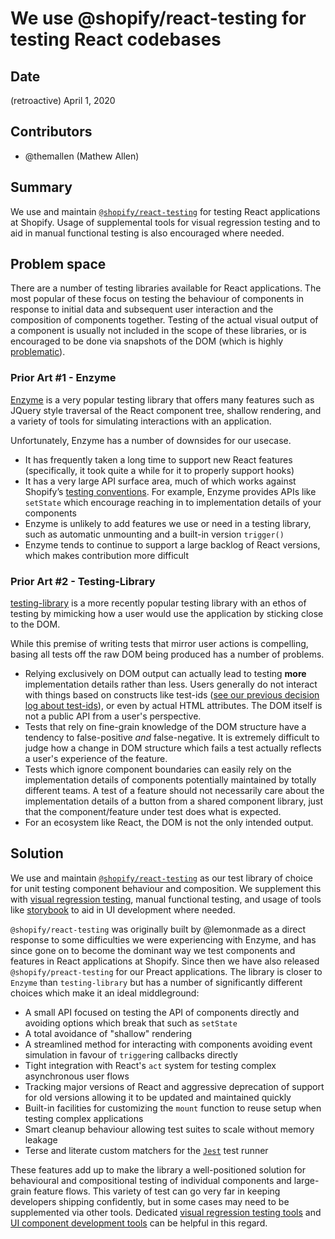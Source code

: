 # We use @shopify/react-testing for testing React codebases

## Date

(retroactive) April 1, 2020

## Contributors

- @themallen (Mathew Allen)

## Summary

We use and maintain [`@shopify/react-testing`](https://github.com/Shopify/quilt/blob/master/packages/react-testing/README.md) for testing React applications at Shopify. Usage of supplemental tools for visual regression testing and to aid in manual functional testing is also encouraged where needed.

## Problem space

There are a number of testing libraries available for React applications. The most popular of these focus on testing the behaviour of components in response to initial data and subsequent user interaction and the composition of components together. Testing of the actual visual output of a component is usually not included in the scope of these libraries, or is encouraged to be done via snapshots of the DOM (which is highly [problematic](https://github.com/Shopify/web-foundation/blob/master/handbook/Decision%20records/03%20-%20We%20do%20not%20use%20Jest%20snapshot%20tests.md)).

### Prior Art #1 - Enzyme

[Enzyme](https://enzymejs.github.io/enzyme/) is a very popular testing library that offers many features such as JQuery style traversal of the React component tree, shallow rendering, and a variety of tools for simulating interactions with an application.

Unfortunately, Enzyme has a number of downsides for our usecase.

- It has frequently taken a long time to support new React features (specifically, it took quite a while for it to properly support hooks)
- It has a very large API surface area, much of which works against Shopify’s [testing conventions](https://github.com/Shopify/web-foundation/blob/master/Best%20practices/react/Testing.md). For example, Enzyme provides APIs like `setState` which encourage reaching in to implementation details of your components
- Enzyme is unlikely to add features we use or need in a testing library, such as automatic unmounting and a built-in version `trigger()`
- Enzyme tends to continue to support a large backlog of React versions, which makes contribution more difficult

### Prior Art #2 - Testing-Library

[testing-library](https://testing-library.com/docs/react-testing-library/intro) is a more recently popular testing library with an ethos of testing by mimicking how a user would use the application by sticking close to the DOM.

While this premise of writing tests that mirror user actions is compelling, basing all tests off the raw DOM being produced has a number of problems.

- Relying exclusively on DOM output can actually lead to testing **more** implementation details rather than less. Users generally do not interact with things based on constructs like test-ids ([see our previous decision log about test-ids](https://github.com/Shopify/web-foundation/blob/master/handbook/Decision%20records/04%20-%20We%20do%20not%20use%20test%20IDs.md)), or even by actual HTML attributes. The DOM itself is not a public API from a user's perspective.
- Tests that rely on fine-grain knowledge of the DOM structure have a tendency to false-positive _and_ false-negative. It is extremely difficult to judge how a change in DOM structure which fails a test actually reflects a user's experience of the feature.
- Tests which ignore component boundaries can easily rely on the implementation details of components potentially maintained by totally different teams. A test of a feature should not necessarily care about the implementation details of a button from a shared component library, just that the component/feature under test does what is expected.
- For an ecosystem like React, the DOM is not the only intended output.

## Solution

We use and maintain [`@shopify/react-testing`](https://github.com/Shopify/quilt/blob/master/packages/react-testing/README.md) as our test library of choice for unit testing component behaviour and composition. We supplement this with [visual regression testing](https://percy.io/), manual functional testing, and usage of tools like [storybook](https://storybook.js.org/) to aid in UI development where needed.

`@shopify/react-testing` was originally built by @lemonmade as a direct response to some difficulties we were experiencing with Enzyme, and has since gone on to become the dominant way we test components and features in React applications at Shopify. Since then we have also released `@shopify/preact-testing` for our Preact applications. The library is closer to `Enzyme` than `testing-library` but has a number of significantly different choices which make it an ideal middleground:

- A small API focused on testing the API of components directly and avoiding options which break that such as `setState`
- A total avoidance of "shallow" rendering
- A streamlined method for interacting with components avoiding event simulation in favour of `trigger`ing callbacks directly
- Tight integration with React's `act` system for testing complex asynchronous user flows
- Tracking major versions of React and aggressive deprecation of support for old versions allowing it to be updated and maintained quickly
- Built-in facilities for customizing the `mount` function to reuse setup when testing complex applications
- Smart cleanup behaviour allowing test suites to scale without memory leakage
- Terse and literate custom matchers for the [`Jest`](https://www.npmjs.com/package/jest) test runner

These features add up to make the library a well-positioned solution for behavioural and compositional testing of individual components and large-grain feature flows. This variety of test can go very far in keeping developers shipping confidently, but in some cases may need to be supplemented via other tools. Dedicated [visual regression testing tools](https://percy.io/) and [UI component development tools](https://storybook.js.org/) can be helpful in this regard.
